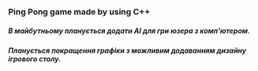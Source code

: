 ### Ping Pong game made by using C++

##### В майбутньому планується додати AI для гри юзера з комп'ютером.
##### Планується покращення графіки з можливим додаванням дизайну ігрового столу.


